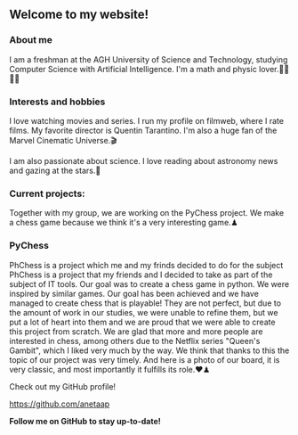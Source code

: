 ## Welcome to my website!

### About me

I am a freshman at the AGH University of Science and Technology, studying Computer Science with Artificial Intelligence. I'm a math and physic lover.👩‍💻👩‍🚀 

### Interests and hobbies

I love watching movies and series. I run my profile on filmweb, where I rate films. My favorite director is Quentin Tarantino. I'm also a huge fan of the Marvel Cinematic Universe.🎬

I am also passionate about science. I love reading about astronomy news and gazing at the stars.🚀

### Current projects:

Together with my group, we are working on the PyChess project. We make a chess game because we think it's a very interesting game.♟

### PyChess

PhChess is a project which me and my frinds decided to do for the subject PhChess is a project that my friends and I decided to take as part of the subject of IT tools. Our goal was to create a chess game in python. We were inspired by similar games. Our goal has been achieved and we have managed to create chess that is playable! They are not perfect, but due to the amount of work in our studies, we were unable to refine them, but we put a lot of heart into them and we are proud that we were able to create this project from scratch.
We are glad that more and more people are interested in chess, among others due to the Netflix series "Queen's Gambit", which I liked very much by the way. We think that thanks to this the topic of our project was very timely.
And here is a photo of our board, it is very classic, and most importantly it fulfills its role.♥♟


Check out my GitHub profile!

https://github.com/anetaap


**Follow me on GitHub to stay up-to-date!**
